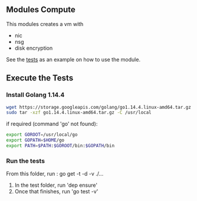 ## Modules Compute

This modules creates a vm with
- nic
- nsg
- disk encryption

See the [tests](./test/fixtures/main.tf) as an example on how to use the module.

## Execute the Tests

### Install Golang 1.14.4

```bash
wget https://storage.googleapis.com/golang/go1.14.4.linux-amd64.tar.gz
sudo tar -xzf go1.14.4.linux-amd64.tar.gz -C /usr/local
```

if required (command 'go' not found):
```bash
export GOROOT=/usr/local/go
export GOPATH=$HOME/go
export PATH=$PATH:$GOROOT/bin:$GOPATH/bin
```

### Run the tests

From this folder, run :
go get -t -d -v ./...

1. In the test folder, run 'dep ensure'
2. Once that finishes, run 'go test -v' 
